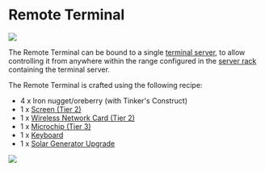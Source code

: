 # Remote Terminal

![](https://ocdoc.cil.li/_media/items:terminal.png)

The Remote Terminal can be bound to a single [terminal
server](/item/terminal_server), to allow controlling it from anywhere
within the range configured in the [server rack](/block/rack) containing
the terminal server.

The Remote Terminal is crafted using the following recipe:

- 4 x Iron nugget/oreberry (with Tinker's Construct)
- 1 x [Screen (Tier 2)](/block/screen)
- 1 x [Wireless Network Card (Tier 2)](/item/wireless_network_card)
- 1 x [Microchip (Tier 3)](/item/materials)
- 1 x [Keyboard](/block/keyboard)
- 1 x [Solar Generator Upgrade](/item/solar_generator_upgrade)

![](https://ocdoc.cil.li/_media/recipes:items:wirelessterminal.png)